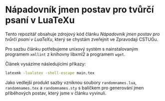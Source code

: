# Nápadovník jmen postav pro tvůrčí psaní v LuaTeXu

Tento repozitář obsahuje zdrojový kód článku *Nápadovník jmen postav pro
tvůrčí psaní v LuaTeXu*, který se chystám zveřejnit ve Zpravodaji CSTUGu.

Pro sazbu článku potřebujeme unixový systém s nainstalovaným programem
`xmllint` z knihovny libxml2 a programem `wget`.

Článek vysázíme následujícími příkazy:

``` bash
latexmk -lualatex -shell-escape main.tex
```

Jako vedlejší produkt sazby vzniknou soubory `randomnames.lua`,
`randomnames.tex` a `randomnames.sty` s balíčkem pro generování jmen
příběhových postav, který jsme v článku vyvinuli.

